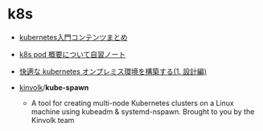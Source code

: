 
# k8s


* [kubernetes入門コンテンツまとめ](https://qiita.com/mihirat/items/73d299611c7ed03f5ca8)
* [k8s pod 概要について自習ノート](https://qiita.com/MahoTakara/items/f5130bb6e9e493c46c6b)
* [快適な kubernetes オンプレミス環境を構築する(1. 設計編)](https://qiita.com/kaishuu0123/items/0f5f4dfca637f9a00676)
* [kinvolk](https://github.com/kinvolk)/**kube-spawn**

  * A tool for creating multi-node Kubernetes clusters on a Linux machine using kubeadm & systemd-nspawn. Brought to you by the Kinvolk team


